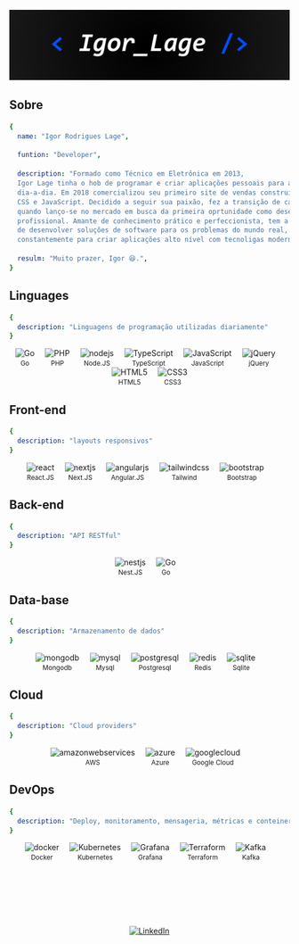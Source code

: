 <div align="center" id="image_tema">

![igor_lage_banner](/src/img/4.png)

</div>


## Sobre
```yml
{
  name: "Igor Rodrigues Lage",

  funtion: "Developer",

  description: "Formado como Técnico em Eletrônica em 2013,
  Igor Lage tinha o hob de programar e criar aplicações pessoais para ajuda-lo no 
  dia-a-dia. Em 2018 comercializou seu primeiro site de vendas construido em PHP, HTML,
  CSS e JavaScript. Decidido a seguir sua paixão, fez a transição de carreira em 2022
  quando lanço-se no mercado em busca da primeira oprtunidade como desenvolvedor
  profissional. Amante de conhecimento prático e perfeccionista, tem a insassiável vontade
  de desenvolver soluções de software para os problemas do mundo real, desafiando-se
  constantemente para criar aplicações alto nível com tecnoligas modernas.",

  resulm: "Muito prazer, Igor 😆.",
}
```

<!-- badges https://github.com/Ileriayo/markdown-badges -->
<!-- icons https://devicon.dev/ -->

## Linguages
```yml
{
  description: "Linguagens de programação utilizadas diariamente"
}
```
<div align="center">
  <span style="display: inline-block; margin-right: 15px; text-align: center;">
    <img src="https://cdn.jsdelivr.net/gh/devicons/devicon/icons/go/go-original-wordmark.svg" alt="Go" height="40">
    <br/>
    <small>Go</small>
  </span>
  <span style="display: inline-block; margin-right: 15px; text-align: center;">
    <img src="https://cdn.jsdelivr.net/gh/devicons/devicon/icons/php/php-original.svg" alt="PHP" height="40">
    <br/>
    <small>PHP</small>
  </span>
  <span style="display: inline-block; margin-right: 15px; text-align: center;">
    <img src="https://cdn.jsdelivr.net/gh/devicons/devicon/icons/nodejs/nodejs-original.svg" alt="nodejs" height="40">
    <br/>
    <small>Node.JS</small>
  </span>
  <span style="display: inline-block; margin-right: 15px; text-align: center;">
    <img src="https://cdn.jsdelivr.net/gh/devicons/devicon/icons/typescript/typescript-original.svg" alt="TypeScript" height="40">
    <br/>
    <small>TypeScript</small>
  </span>
  <span style="display: inline-block; margin-right: 15px; text-align: center;">
    <img src="https://cdn.jsdelivr.net/gh/devicons/devicon/icons/javascript/javascript-original.svg" alt="JavaScript" height="40">
    <br/>
    <small>JavaScript</small>
  </span>
  <span style="display: inline-block; margin-right: 15px; text-align: center;">
    <img src="https://cdn.jsdelivr.net/gh/devicons/devicon/icons/jquery/jquery-original.svg" alt="jQuery" height="40">
    <br/>
    <small>jQuery</small>
  </span>
  <span style="display: inline-block; margin-right: 15px; text-align: center;">
    <img src="https://cdn.jsdelivr.net/gh/devicons/devicon/icons/html5/html5-original.svg" alt="HTML5" height="40">
    <br/>
    <small>HTML5</small>
  </span>
  <span style="display: inline-block; text-align: center;">
    <img src="https://cdn.jsdelivr.net/gh/devicons/devicon/icons/css3/css3-original.svg" alt="CSS3" height="40">
    <br/>
    <small>CSS3</small>
  </span>
</div>



## Front-end
```yml
{
  description: "layouts responsivos"
}
```
<div align="center">
  <div style="display: inline-block; margin-right: 15px; text-align: center;">
    <img src="https://cdn.jsdelivr.net/gh/devicons/devicon/icons/react/react-original.svg" alt="react" height="40">
    <br/>
    <small>React.JS</small>
  </div>
  <div style="display: inline-block; margin-right: 15px; text-align: center;">
    <img src="https://cdn.jsdelivr.net/gh/devicons/devicon/icons/nextjs/nextjs-original.svg" alt="nextjs" height="40">
    <br/>
    <small>Next.JS</small>
  </div>
  <div style="display: inline-block; margin-right: 15px; text-align: center;">
    <img src="https://cdn.jsdelivr.net/gh/devicons/devicon/icons/angularjs/angularjs-original.svg" alt="angularjs" height="40">
    <br/>
    <small>Angular.JS</small>
  </div>
  <div style="display: inline-block; margin-right: 15px; text-align: center;">
    <img src="https://cdn.jsdelivr.net/gh/devicons/devicon/icons/tailwindcss/tailwindcss-plain.svg" alt="tailwindcss" height="40">
    <br/>
    <small>Tailwind</small>
  </div>
  <div style="display: inline-block; margin-right: 15px; text-align: center;">
    <img src="https://cdn.jsdelivr.net/gh/devicons/devicon/icons/bootstrap/bootstrap-original.svg" alt="bootstrap" height="40">
    <br/>
    <small>Bootstrap</small>
  </div>
</div>


## Back-end
```yml
{
  description: "API RESTful"
}
```
<div align="center">
  <div style="display: inline-block; margin-right: 15px; text-align: center;">
    <img src="https://cdn.jsdelivr.net/gh/devicons/devicon/icons/nestjs/nestjs-plain.svg" alt="nestjs" height="40">
    <br/>
    <small>Nest.JS</small>
  </div>
  <div style="display: inline-block; margin-right: 15px; text-align: center;">
    <img src="https://cdn.jsdelivr.net/gh/devicons/devicon/icons/go/go-original-wordmark.svg" alt="Go" height="40">
    <br/>
    <small>Go</small>
  </div>

</div>


## Data-base
```yml
{
  description: "Armazenamento de dados"
}
```
<div align="center">
  <div style="display: inline-block; margin-right: 15px; text-align: center;">
    <img src="https://cdn.jsdelivr.net/gh/devicons/devicon/icons/mongodb/mongodb-original.svg" alt="mongodb" height="40">
    <br/>
    <small>Mongodb</small>
  </div>
  <div style="display: inline-block; margin-right: 15px; text-align: center;">
    <img src="https://cdn.jsdelivr.net/gh/devicons/devicon/icons/mysql/mysql-original.svg" alt="mysql" height="40">
    <br/>
    <small>Mysql</small>
  </div>
  <div style="display: inline-block; margin-right: 15px; text-align: center;">
    <img src="https://cdn.jsdelivr.net/gh/devicons/devicon/icons/postgresql/postgresql-original.svg" alt="postgresql" height="40">
    <br/>
    <small>Postgresql</small>
  </div>
  <div style="display: inline-block; margin-right: 15px; text-align: center;">
    <img src="https://cdn.jsdelivr.net/gh/devicons/devicon/icons/redis/redis-original.svg" alt="redis" height="40">
    <br/>
    <small>Redis</small>
  </div>
  <div style="display: inline-block; margin-right: 15px; text-align: center;">
    <img src="https://cdn.jsdelivr.net/gh/devicons/devicon/icons/sqlite/sqlite-original.svg" alt="sqlite" height="40">
    <br/>
    <small>Sqlite</small>
  </div>
</div>


## Cloud
```yml
{
  description: "Cloud providers"
}
```
<div align="center">
  <div style="display: inline-block; margin-right: 15px; text-align: center;">
    <img src="https://cdn.jsdelivr.net/gh/devicons/devicon/icons/amazonwebservices/amazonwebservices-original.svg" alt="amazonwebservices" height="40" />
    <br/>
    <small>AWS</small>
  </div>
  <div style="display: inline-block; margin-right: 15px; text-align: center;">
    <img src="https://cdn.jsdelivr.net/gh/devicons/devicon/icons/azure/azure-original.svg" alt="azure" height="40" />
    <br/>
    <small>Azure</small>
  </div>
  <div style="display: inline-block; margin-right: 15px; text-align: center;">
    <img src="https://cdn.jsdelivr.net/gh/devicons/devicon/icons/googlecloud/googlecloud-original.svg" alt="googlecloud" height="40" />
    <br/>
    <small>Google Cloud</small>
  </div>

</div>

## DevOps
```yml
{
  description: "Deploy, monitoramento, mensageria, métricas e conteinerização"
}
```
<div align="center">
  <div style="display: inline-block; margin-right: 15px; text-align: center;">
    <img src="https://cdn.jsdelivr.net/gh/devicons/devicon/icons/docker/docker-original.svg" alt="docker" height="40" />
    <br/>
    <small>Docker</small>
  </div>
  <div style="display: inline-block; margin-right: 15px; text-align: center;">
    <img src="https://cdn.jsdelivr.net/gh/devicons/devicon/icons/kubernetes/kubernetes-plain.svg" alt="Kubernetes" height="40" />
    <br/>
    <small>Kubernetes</small>
  </div>
  <div style="display: inline-block; margin-right: 15px; text-align: center;">
    <img src="https://cdn.jsdelivr.net/gh/devicons/devicon/icons/grafana/grafana-original.svg" alt="Grafana" height="40" />
    <br/>
    <small>Grafana</small>
  </div>
  <div style="display: inline-block; margin-right: 15px; text-align: center;">
    <img src="https://cdn.jsdelivr.net/gh/devicons/devicon/icons/terraform/terraform-original.svg" alt="Terraform" height="40" />
    <br/>
    <small>Terraform</small>
  </div>
  <div style="display: inline-block; margin-right: 15px; text-align: center;">
    <img src="https://cdn.jsdelivr.net/gh/devicons/devicon/icons/apachekafka/apachekafka-original.svg" alt="Kafka" height="40" />
    <br/>
    <small>Kafka</small>
  </div>

</div>

<br>
<br>
<br>
<br>
<br>
<br>

<div align="center">

  [![LinkedIn](https://img.shields.io/badge/linkedin-%230077B5.svg?style=for-the-badge&logo=linkedin&logoColor=white)](https://www.linkedin.com/in/igor-rl/)
</div>
